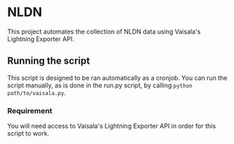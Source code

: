# NLDN
This project automates the collection of NLDN data using Vaisala's Lightning Exporter API.

## Running the script
This script is designed to be ran automatically as a cronjob. You can run the script manually, as is done in the run.py script, by calling ```python path/to/vaisala.py```.

### Requirement
You will need access to Vaisala's Lightning Exporter API in order for this script to work.
